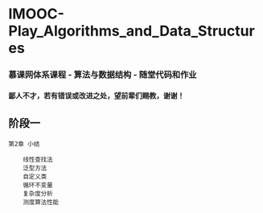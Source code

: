 # IMOOC-Play_Algorithms_and_Data_Structures

### 慕课网体系课程 - 算法与数据结构 - 随堂代码和作业

#### 鄙人不才，若有错误或改进之处，望前辈们赐教，谢谢！


## 阶段一

    第2章 小结

        线性查找法
        泛型方法
        自定义类
        循环不变量
        复杂度分析
        测度算法性能

